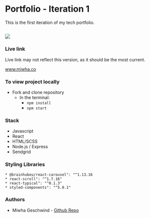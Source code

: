 
# Portfolio - Iteration 1 
This is the first iteration of my tech portfolio.

![](src/Portfolio.GIF)
---

### Live link
Live link may not reflect this version, as it should be the most current. 

www.miwha.co 

### To view project locally   
   * Fork and clone repository
     * In the terminal:
        * `npm install` 
        * `npm start`

### Stack
* Javascript 
* React 
* HTML/SCSS 
* Node.js / Express 
* Sendgrid 

### Styling Libraries 
    * @brainhubeu/react-carousel": "^1.13.16
    * react-scroll": "^1.7.16"
    * react-typical": "^0.1.3"
    * styled-components": "^5.0.1"


### Authors

* Miwha Geschwind - [Github Repo](https://github.com/miwhag)

